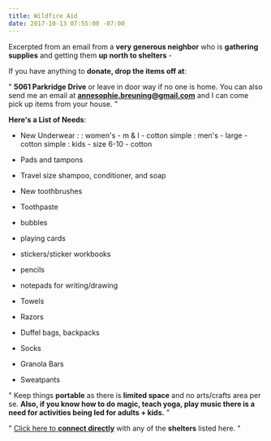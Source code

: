 ```yaml
---
title: Wildfire Aid
date: 2017-10-13 07:55:00 -07:00
---
```


Excerpted from an email from a **very generous neighbor** who is **gathering supplies** and getting them **up north to shelters** - 

If you have anything to **donate, drop the items off at**:

"  **5061 Parkridge Drive** or leave in door way if no one is home. You can also send me an email at **annesophie.breuning@gmail.com** and I can come pick up items from your house.   "


**Here's a List of Needs**:
- New Underwear :
: women's - m & l - cotton simple
: men's - large - cotton simple
: kids - size 6-10 - cotton

- Pads and tampons
- Travel size shampoo, conditioner, and soap
- New toothbrushes
- Toothpaste
- bubbles
- playing cards
- stickers/sticker workbooks
- pencils
- notepads for writing/drawing
- Towels
- Razors
- Duffel bags, backpacks
- Socks
- Granola Bars
- Sweatpants

"  Keep things **portable** as there is **limited space** and no arts/crafts area per se. **Also, if you know how to do magic, teach yoga, play music there is a need for activities being led for adults + kids.**  "

"  [Click here to **connect directly**](https://docs.google.com/document/d/14ZhXDNaL260p5OempaFbCrsYBe_5pvNvDqV7xcwn95s/preview) with any of the **shelters** listed here.  "
 

